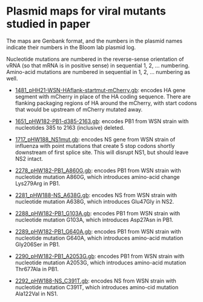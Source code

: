 # Plasmid maps for viral mutants studied in paper
The maps are Genbank format, and the numbers in the plasmid names indicate their numbers in the Bloom lab plasmid log.

Nucleotide mutations are numbered in the reverse-sense orientation of vRNA (so that mRNA is in positive sense) in sequential 1, 2, ... numbering.
Amino-acid mutations are numbered in sequential in 1, 2, ... numbering as well.

 - [1481_pHH21-WSN-HAflank-startmut-mCherry.gb](1481_pHH21-WSN-HAflank-startmut-mCherry.gb): encodes HA gene segment with mCherry in place of the HA coding sequence. There are flanking packaging regions of HA around the mCherry, with start codons that would be upstream of mCherry mutated away.

 - [1651_pHW182-PB1-d385-2163.gb](1651_pHW182-PB1-d385-2163.gb): encodes PB1 from WSN strain with nucleotides 385 to 2163 (inclusive) deleted.

 - [1717_pHW188_NS1mut.gb](1717_pHW188_NS1mut.gb): encodes NS gene from WSN strain of influenza with point mutations that create 5 stop codons shortly downstream of first splice site. This will disrupt NS1, but should leave NS2 intact.

 - [2278_pHW182-PB1_A860G.gb](2278_pHW182-PB1_A860G.gb): encodes PB1 from WSN strain with nucleotide mutation A860G, which introduces amino-acid change Lys279Arg in PB1.

 - [2281_pHW188-NS_A638G.gb](2281_pHW188-NS_A638G.gb): encodes NS from WSN strain with nucleotide mutation A638G, which introduces Glu47Gly in NS2.

 - [2288_pHW182-PB1_G103A.gb](2288_pHW182-PB1_G103A.gb): encodes PB1 from WSN strain with nucleotide mutation G103A, which introduces Asp27Asn in PB1.

 - [2289_pHW182-PB1_G640A.gb](2289_pHW182-PB1_G640A.gb): encodes PB1 from WSN strain with nucleotide mutation G640A, which introduces amino-acid mutation Gly206Ser in PB1.

 - [2290_pHW182-PB1_A2053G.gb](2290_pHW182-PB1_A2053G.gb): encodes PB1 from WSN strain with nucleotide mutation A2053G, which introduces amino-acid mutation Thr677Ala in PB1.

 - [2292_pHW188-NS_C391T.gb](2292_pHW188-NS_C391T.gb): encodes NS from WSN strain with nucleotide mutation C391T, which introduces amino-cid mutation Ala122Val in NS1.
